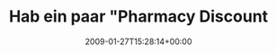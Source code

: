 ---
retweeted: false
source: <a href="http://twitter.com" rel="nofollow">Twitter Web Client</a>
entities:
  hashtags:
  - text: v14gr4
    indices:
    - '107'
    - '114'
  symbols: []
  user_mentions: []
  urls: []
display_text_range:
- '0'
- '114'
favorite_count: '0'
id_str: '1152289057'
truncated: false
retweet_count: '0'
id: '1152289057'
created_at: Tue Jan 27 15:28:14 +0000 2009
favorited: false
full_text: 'Hab ein paar "Pharmacy Discount  for postmaster@bascht.com" Gutscheine
  herumliegen. Bei Interesse, Chiffre #v14gr4'
lang: de
tags:
- v14gr4
- pesos:twitter
date: '2009-01-27T15:28:14+00:00'
src: https://twitter.com/bascht/status/1152289057
original_url: https://twitter.com/bascht/status/1152289057
type: twitter_tweet
text: 'Hab ein paar "Pharmacy Discount  for postmaster@bascht.com" Gutscheine herumliegen.
  Bei Interesse, Chiffre #v14gr4'
title: Hab ein paar "Pharmacy Discount

---